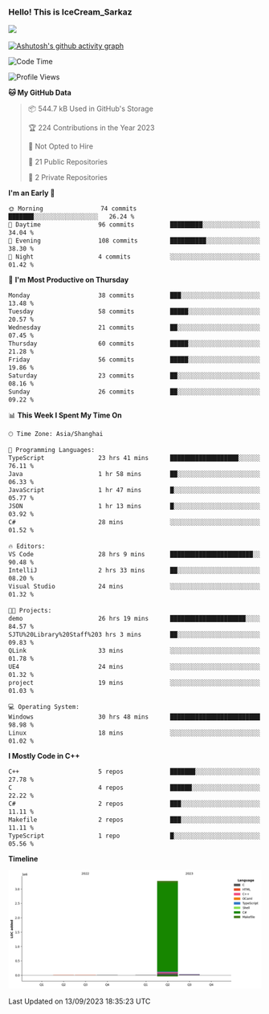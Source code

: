 ### Hello! This is IceCream_Sarkaz

![](https://github-readme-stats.vercel.app/api?username=Huang-Yuhan&theme=dark)

[![Ashutosh's github activity graph](https://github-readme-activity-graph.vercel.app/graph?username=Huang-Yuhan&bg_color=000000&color=ffffff&line=c061cb&point=c64600&area=true&hide_border=true)](https://github.com/ashutosh00710/github-readme-activity-graph)


<!--START_SECTION:waka-->
![Code Time](http://img.shields.io/badge/Code%20Time-235%20hrs%208%20mins-blue)

![Profile Views](http://img.shields.io/badge/Profile%20Views-0-blue)

**🐱 My GitHub Data** 

> 📦 544.7 kB Used in GitHub's Storage 
 > 
> 🏆 224 Contributions in the Year 2023
 > 
> 🚫 Not Opted to Hire
 > 
> 📜 21 Public Repositories 
 > 
> 🔑 2 Private Repositories 
 > 
**I'm an Early 🐤** 

```text
🌞 Morning                74 commits          ███████░░░░░░░░░░░░░░░░░░   26.24 % 
🌆 Daytime                96 commits          █████████░░░░░░░░░░░░░░░░   34.04 % 
🌃 Evening                108 commits         ██████████░░░░░░░░░░░░░░░   38.30 % 
🌙 Night                  4 commits           ░░░░░░░░░░░░░░░░░░░░░░░░░   01.42 % 
```
📅 **I'm Most Productive on Thursday** 

```text
Monday                   38 commits          ███░░░░░░░░░░░░░░░░░░░░░░   13.48 % 
Tuesday                  58 commits          █████░░░░░░░░░░░░░░░░░░░░   20.57 % 
Wednesday                21 commits          ██░░░░░░░░░░░░░░░░░░░░░░░   07.45 % 
Thursday                 60 commits          █████░░░░░░░░░░░░░░░░░░░░   21.28 % 
Friday                   56 commits          █████░░░░░░░░░░░░░░░░░░░░   19.86 % 
Saturday                 23 commits          ██░░░░░░░░░░░░░░░░░░░░░░░   08.16 % 
Sunday                   26 commits          ██░░░░░░░░░░░░░░░░░░░░░░░   09.22 % 
```


📊 **This Week I Spent My Time On** 

```text
🕑︎ Time Zone: Asia/Shanghai

💬 Programming Languages: 
TypeScript               23 hrs 41 mins      ███████████████████░░░░░░   76.11 % 
Java                     1 hr 58 mins        ██░░░░░░░░░░░░░░░░░░░░░░░   06.33 % 
JavaScript               1 hr 47 mins        █░░░░░░░░░░░░░░░░░░░░░░░░   05.77 % 
JSON                     1 hr 13 mins        █░░░░░░░░░░░░░░░░░░░░░░░░   03.92 % 
C#                       28 mins             ░░░░░░░░░░░░░░░░░░░░░░░░░   01.52 % 

🔥 Editors: 
VS Code                  28 hrs 9 mins       ███████████████████████░░   90.48 % 
IntelliJ                 2 hrs 33 mins       ██░░░░░░░░░░░░░░░░░░░░░░░   08.20 % 
Visual Studio            24 mins             ░░░░░░░░░░░░░░░░░░░░░░░░░   01.32 % 

🐱‍💻 Projects: 
demo                     26 hrs 19 mins      █████████████████████░░░░   84.57 % 
SJTU%20Library%20Staff%203 hrs 3 mins        ██░░░░░░░░░░░░░░░░░░░░░░░   09.83 % 
QLink                    33 mins             ░░░░░░░░░░░░░░░░░░░░░░░░░   01.78 % 
UE4                      24 mins             ░░░░░░░░░░░░░░░░░░░░░░░░░   01.32 % 
project                  19 mins             ░░░░░░░░░░░░░░░░░░░░░░░░░   01.03 % 

💻 Operating System: 
Windows                  30 hrs 48 mins      █████████████████████████   98.98 % 
Linux                    18 mins             ░░░░░░░░░░░░░░░░░░░░░░░░░   01.02 % 
```

**I Mostly Code in C++** 

```text
C++                      5 repos             ███████░░░░░░░░░░░░░░░░░░   27.78 % 
C                        4 repos             ██████░░░░░░░░░░░░░░░░░░░   22.22 % 
C#                       2 repos             ███░░░░░░░░░░░░░░░░░░░░░░   11.11 % 
Makefile                 2 repos             ███░░░░░░░░░░░░░░░░░░░░░░   11.11 % 
TypeScript               1 repo              █░░░░░░░░░░░░░░░░░░░░░░░░   05.56 % 
```



**Timeline**

![Lines of Code chart](https://raw.githubusercontent.com/Huang-Yuhan/Huang-Yuhan/main/assets/bar_graph.png)


 Last Updated on 13/09/2023 18:35:23 UTC
<!--END_SECTION:waka-->
